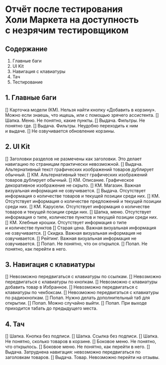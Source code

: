 # Отчёт после тестирования Холи Маркета на доступность с незрячим тестировщиком

## Содержание
1. Главные баги
2. UI Kit
3. Навигация с клавиатуры
4. Тач
5. Тестирование

## 1. Главные баги
[] Карточка модели (КМ). Нельзя найти
   кнопку «Добавить в корзину». Можно если знаешь,
   что ищешь, или с помощью зрячего ассистента.
[] Шапка. Меню. Не понятно, какие пункты.
[] Выдача. Фильтры. Не понятно где.
[] Выдача. Фильтры. Неудобно переходить к ним    
   и выдаче.
[] Не озвучивается обновление корзины.

## 2. UI Kit
[] Заголовки разделов не размечены как заголовки.
   Это делает навигацию по страницам
   практически невозможной.
[] Выдача. Альтернативный текст графических изображений
   товаров дублирует обычный.
[] КМ. Альтернативный текст графических изображений
   товаров дублирует обычный.
[] КМ. Описание. Графическое декоративное
   изображение не скрыто.
[] КМ. Магазин. Важная визуальная информация
   не озвучивается.
[] Выдача. Отсутствует информация
   о количестве товаров и текущей позиции среди них.
[] КМ. Отсутствует информация
   о количестве предложений и текущей позиции среди них.
[] КМ. Карусели. Отсутствует информация
   о количестве товаров и текущей позиции среди них.
[] Шапка, меню. Отсутствует информация о типе,
   количестве пунктов и текущей позиции среди них.
[] КМ. Хлебные крошки. Отсутствует информация о типе
   и количестве пунктов
[] Старая цена. Важная визуальная информация
   не озвучивается.
[] Скидка. Важная визуальная информация
   не озвучивается.
[] Рейтинг. Важная визуальная информация
   не озвучивается.
[] Попап. Не понятно, что он открылся.
[] Попап. Не понятно, как перейти в него.

## 3. Навигация с клавиатуры
[] Невозможно передвигаться с клавиатуры по ссылкам.
[] Невозможно передвигаться с клавиатуры по кнопкам.
[] Невозможно с клавиатуры добавить товар в Избранное.
[] Невозможно передвигаться с клавиатуры по чекбоксам.
[] Невозможно передвигаться с клавиатуры по радиокнопкам.
[] Попап. Нужно делать дополнительный таб для открытии.
[] Попап. Можно случайно выйти.
[] Попап. При выходе приходится табать
   до предыдущего места.

## 4. Тач
[] Шапка. Кнопка без подписи.
[] Шапка. Ссылка без подписи.
[] Шапка. Не понятно, сколько товаров в корзине.
[] Боковое меню. Не понятно, что открылось.
[] Боковое меню. Не понятно, как перейти в него.
[] Выдача. Затруднена навигация:
   невозможно передвигаться по заголовкам товаров.
[] Выдача. Товар. Невозможно перейти на отзывы.
